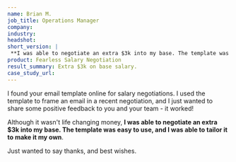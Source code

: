```yaml
---
name: Brian M.
job_title: Operations Manager
company: 
industry: 
headshot: 
short_version: |
 **I was able to negotiate an extra $3k into my base. The template was easy to use, and I was able to tailor it to make it my own.**
product: Fearless Salary Negotiation
result_summary: Extra $3k on base salary.
case_study_url: 
---
```


I found your email template online for salary negotiations. I used the template to frame an email in a recent negotiation, and I just wanted to share some positive feedback to you and your team - it worked!

Although it wasn't life changing money, **I was able to negotiate an extra $3k into my base. The template was easy to use, and I was able to tailor it to make it my own**.

Just wanted to say thanks, and best wishes.